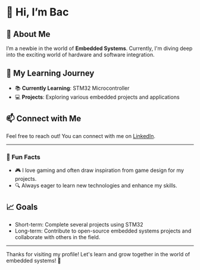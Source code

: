 # 👋 Hi, I’m **Bac**

## 👀 About Me
I’m a newbie in the world of **Embedded Systems**. Currently, I'm  diving deep into the exciting world of hardware and software integration.

## 🌱 My Learning Journey
- 📚 **Currently Learning**: STM32 Microcontroller
- 💻 **Projects**: Exploring various embedded projects and applications

## 📫 Connect with Me
Feel free to reach out! You can connect with me on [LinkedIn](https://www.linkedin.com/in/v%C5%A9-h%E1%BB%AFu-b%E1%BA%AFc-8a5b35215/).

---

### 🌟 Fun Facts
- 🎮 I love gaming and often draw inspiration from game design for my projects.
- 🔍 Always eager to learn new technologies and enhance my skills.

## 📈 Goals
- Short-term: Complete several projects using STM32
- Long-term: Contribute to open-source embedded systems projects and collaborate with others in the field.

---

Thanks for visiting my profile! Let's learn and grow together in the world of embedded systems! 🚀
